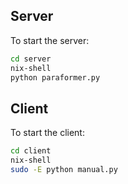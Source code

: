 ## Server

To start the server:

```sh
cd server
nix-shell
python paraformer.py
```

## Client

To start the client:

```sh
cd client
nix-shell
sudo -E python manual.py
```
